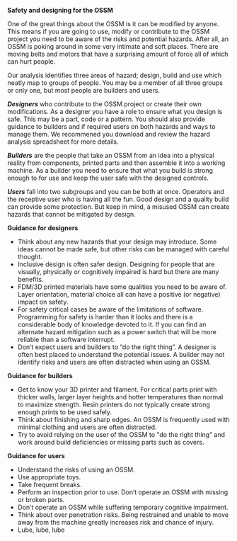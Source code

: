 **Safety and designing for the OSSM**

One of the great things about the OSSM is it can be modified by anyone.  This means if you are going to use, modify or contribute to the OSSM project you need to be aware of the risks and potential hazards.  After all, an OSSM is poking around in some very intimate and soft places.  There are moving belts and motors that have a surprising amount of force all of which can hurt people.  

Our analysis identifies three areas of hazard; design, build and use which neatly map to groups of people.  You may be a member of all three groups or only one, but most people are builders and users.  

***Designers*** who contribute to the OSSM project or create their own modifications.  As a designer you have a role to ensure what you design is safe.  This may be a part, code or a pattern.  You should also provide guidance to builders and if required users on both hazards and ways to manage them. We recommened you download and review the hazard analysis spreadsheet for more details.  

***Builders*** are the people that take an OSSM from an idea into a physical reality from components, printed parts and then assemble it into a working machine.  As a builder you need to ensure that what you build is strong enough to for use and keep the user safe with the designed controls.

***Users*** fall into two subgroups and you can be both at once.  Operators and the receptive user who is having all the fun.  Good design and a quality build can provide some protection. But keep in mind, a misused OSSM can create hazards that cannot be mitigated by design.  

**Guidance for designers**

  - Think about any new hazards that your design may introduce.  Some ideas cannot be made safe, but other risks can be managed with careful thought. 
  - Inclusive design is often safer design.   Designing for people that are visually, physically or cognitively impaired is hard but there are many benefits.
  - FDM/3D printed materials have some qualities you need to be aware of.  Layer orientation, material choice all can have a positive (or negative) impact on safety.
  - For safety critical cases be aware of the limitations of software.  Programming for safety is harder than it looks and there is a considerable body of knowledge devoted to it.  If you can find an alternate hazard mitigation such as a power switch that will be more reliable than a software interrupt.  
  - Don’t expect users and builders to “do the right thing”.  A designer is often best placed to understand the potential issues.  A builder may not identify risks and users are often distracted when using an OSSM. 

**Guidance for builders**

-	Get to know your 3D printer and filament.  For critical parts print with thicker walls, larger layer heights and hotter temperatures than normal to maximize strength.  Resin printers do not typically create strong enough prints to be used safely.
-	Think about finishing and sharp edges.  An OSSM is frequently used with minimal clothing and users are often distracted.
-	Try to avoid relying on the user of the OSSM to "do the right thing” and work around build deficiencies or missing parts such as covers.  

**Guidance for users**

-	Understand the risks of using an OSSM.
-	Use appropriate toys.  
-	Take frequent breaks.
-	Perform an inspection prior to use.  Don’t operate an OSSM with missing or broken parts.
-	Don’t operate an OSSM while suffering temporary cognitive impairment.
-	Think about over penetration risks.  Being restrained and unable to move away from the machine greatly increases risk and chance of injury.
-	Lube, lube, lube  

